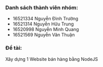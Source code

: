 ### Danh sách thành viên nhóm:
  - 16521334 Nguyễn Đình Trường
  - 16521314 Nguyễn Hữu Trung
  - 16520998 Nguyễn Minh Quang
  - 16521569 Nguyễn Văn Thuận

### Đề tài:
Xây dựng 1 Website bán hàng bằng NodeJS
